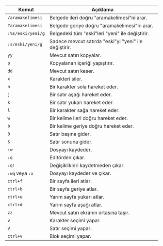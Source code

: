 | Komut           | Açıklama                                   |
|-----------------|--------------------------------------------|
| `/aramakelimesi`| Belgede ileri doğru "aramakelimesi"ni arar.|
| `?aramakelimesi`| Belgede geriye doğru "aramakelimesi"ni arar.|
| `:%s/eski/yeni/g`| Belgedeki tüm "eski"leri "yeni" ile değiştirir.|
| `:s/eski/yeni/g`| Sadece mevcut satırda "eski"yi "yeni" ile değiştirir.|
| `yy`            | Mevcut satırı kopyalar.                   |
| `p`             | Kopyalanan içeriği yapıştırır.            |
| `dd`            | Mevcut satırı keser.                      |
| `x`             | Karakteri siler.                          |
| `h`             | Bir karakter sola hareket eder.           |
| `j`             | Bir satır aşağı hareket eder.             |
| `k`             | Bir satır yukarı hareket eder.            |
| `l`             | Bir karakter sağa hareket eder.           |
| `w`             | Bir kelime ileri doğru hareket eder.      |
| `b`             | Bir kelime geriye doğru hareket eder.     |
| `0`             | Satır başına gider.                       |
| `$`             | Satır sonuna gider.                       |
| `:w`            | Dosyayı kaydeder.                         |
| `:q`            | Editörden çıkar.                          |
| `:q!`           | Değişiklikleri kaydetmeden çıkar.         |
| `:wq` veya `:x`| Dosyayı kaydeder ve çıkar.                |
| `ctrl+f`        | Bir sayfa ileri atlar.                    |
| `ctrl+b`        | Bir sayfa geriye atlar.                   |
| `ctrl+u`        | Yarım sayfa yukarı atlar.                 |
| `ctrl+d`        | Yarım sayfa aşağı atlar.                  |
| `zz`            | Mevcut satırı ekranın ortasına taşır.     |
| `v`             | Karakter seçimi yapar.                    |
| `V`             | Satır seçimi yapar.                       |
| `ctrl+v`        | Blok seçimi yapar.                        |
